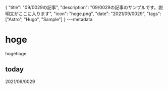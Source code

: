 {
  "title": "09/0029の記事",
  "description": "09/0029の記事のサンプルです。説明文がここに入ります",
  "icon": "hoge.png",
  "date": "2021/09/0029",
  "tags": ["Astro", "Hugo", "Sample"]
}
---metadata

# hoge
hogehoge

## today
2021/09/0029